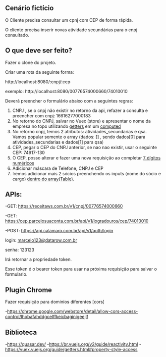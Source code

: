 ## Cenário fictício

O Cliente precisa consultar um cpnj com CEP de forma rápida.

O cliente precisa inserir novas atividade secundárias para o cnpj consultado.

## O que deve ser feito?

Fazer o clone do projeto.

Criar uma rota da seguinte forma:

http://localhost:8080/:cnpj/:cep

exemplo: http://localhost:8080/00776574000660/74010010

Deverá preencher o formulário abaixo com a seguintes regras:


1. CNPJ , se o cnpj não existir no retorno da api, refazer a consulta e preencher com cnpj: 16616277000183
2. No retorno do CNPJ, salvar no Vuex (store) e apresentar o nome da empresa no topo utilizando
<a href="https://vuex.vuejs.org/guide/getters.html#property-style-access" target="_blank">getters</a> em um <a href="https://vuex.vuejs.org/guide/getters.html#property-style-access" targe="_blank">computed</a>
3. No retorno cnpj, temos 2 atributos: atividades_secundarias e qsa. Vamos popular somente o array
(dados: [] , sendo dados[0] para atividades_secundarias e dados[1] para qsa)
4. CEP, pegar o CEP do CNPJ anterior, se nao nao existir, usar o seguinte CEP: 74917-130
5. O CEP, posso alterar e fazer uma nova requisição ao completar <a href="https://vuejs.org/v2/guide/computed.html#Computed-vs-Watched-Property">7 dígitos numéricos</a>
6. Adicionar máscara de Telefone, CNPJ e CEP
7. Iremos adicionar mais 2 sócios preenchendo os inputs (nome do sócio e cargo) <a href="https://vuex.vuejs.org/guide/getters.html#property-style-access">dentro do array(Table)</a>.




## APIs:

-GET: https://receitaws.com.br/v1/cnpj/00776574000660

-GET: https://cep.parcelosuaconta.com.br/api/v1/logradouros/cep/74010010

-POST: https://api.calamaro.com.br/api/v1/auth/login

login: marcelo123@datarow.com.br

senha: 123123

Irá retornar a propriedade token.

Esse token é o bearer token para usar na próxima requisição para salvar o formulario.


## Plugin Chrome
Fazer requisição para dominios diferentes [cors]

-https://chrome.google.com/webstore/detail/allow-cors-access-control/lhobafahddgcelffkeicbaginigeejlf
## Biblioteca
-https://quasar.dev/
-https://br.vuejs.org/v2/guide/reactivity.html
-https://vuex.vuejs.org/guide/getters.html#property-style-access
